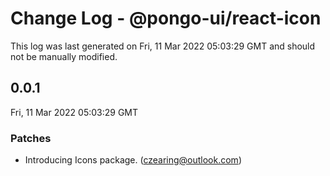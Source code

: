 # Change Log - @pongo-ui/react-icon

This log was last generated on Fri, 11 Mar 2022 05:03:29 GMT and should not be manually modified.

<!-- Start content -->

## 0.0.1

Fri, 11 Mar 2022 05:03:29 GMT

### Patches

- Introducing Icons package. (czearing@outlook.com)
